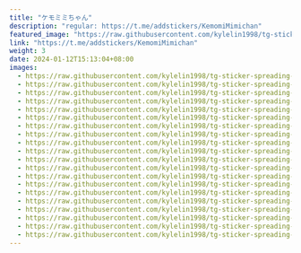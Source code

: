 ```yaml
---
title: "ケモミミちゃん"
description: "regular: https://t.me/addstickers/KemomiMimichan"
featured_image: "https://raw.githubusercontent.com/kylelin1998/tg-sticker-spreading-worldwide-images/main/img/34c8c412-b709-4d72-9785-6168bf2e3d9f.jpg"
link: "https://t.me/addstickers/KemomiMimichan"
weight: 3
date: 2024-01-12T15:13:04+08:00
images:
  - https://raw.githubusercontent.com/kylelin1998/tg-sticker-spreading-worldwide-images/main/img/34c8c412-b709-4d72-9785-6168bf2e3d9f.jpg
  - https://raw.githubusercontent.com/kylelin1998/tg-sticker-spreading-worldwide-images/main/img/3ee3e597-b033-4d6e-a27d-4e109a2c3cd6.jpg
  - https://raw.githubusercontent.com/kylelin1998/tg-sticker-spreading-worldwide-images/main/img/fbc5cb3e-c396-457e-884a-e7f886e51a29.jpg
  - https://raw.githubusercontent.com/kylelin1998/tg-sticker-spreading-worldwide-images/main/img/cf814892-13a8-421b-986b-4d021f0bbe22.jpg
  - https://raw.githubusercontent.com/kylelin1998/tg-sticker-spreading-worldwide-images/main/img/e8693808-ab5f-452e-a94c-4c801ddc9c50.jpg
  - https://raw.githubusercontent.com/kylelin1998/tg-sticker-spreading-worldwide-images/main/img/06e62652-9bd9-493a-a26e-ae2d563c75c5.jpg
  - https://raw.githubusercontent.com/kylelin1998/tg-sticker-spreading-worldwide-images/main/img/26184a47-de52-472e-ae9b-5fd68f680202.jpg
  - https://raw.githubusercontent.com/kylelin1998/tg-sticker-spreading-worldwide-images/main/img/f0a3a509-5986-4fc7-9ee3-37f7b77c9d3e.jpg
  - https://raw.githubusercontent.com/kylelin1998/tg-sticker-spreading-worldwide-images/main/img/d42a1d49-38e0-4559-8adf-86986b6c63a2.jpg
  - https://raw.githubusercontent.com/kylelin1998/tg-sticker-spreading-worldwide-images/main/img/6bf8372c-6d5b-4279-8904-714937d5f69a.jpg
  - https://raw.githubusercontent.com/kylelin1998/tg-sticker-spreading-worldwide-images/main/img/23069d6e-5597-407b-9ae6-6678989df847.jpg
  - https://raw.githubusercontent.com/kylelin1998/tg-sticker-spreading-worldwide-images/main/img/6d3da5bb-a1c9-4c80-a45d-502dd5f4ac80.jpg
  - https://raw.githubusercontent.com/kylelin1998/tg-sticker-spreading-worldwide-images/main/img/77beb7a9-1c6e-49b7-8918-d202125a437a.jpg
  - https://raw.githubusercontent.com/kylelin1998/tg-sticker-spreading-worldwide-images/main/img/dd60eddb-4a98-4ab1-9476-35d23e8033f8.jpg
  - https://raw.githubusercontent.com/kylelin1998/tg-sticker-spreading-worldwide-images/main/img/a88070cf-1ca4-4e81-b2d1-48568b3239c3.jpg
  - https://raw.githubusercontent.com/kylelin1998/tg-sticker-spreading-worldwide-images/main/img/c22d8628-7f38-4ddd-b75b-00df647d1c5b.jpg
  - https://raw.githubusercontent.com/kylelin1998/tg-sticker-spreading-worldwide-images/main/img/d931f75e-3ae0-4edd-86a6-702854d64c33.jpg
  - https://raw.githubusercontent.com/kylelin1998/tg-sticker-spreading-worldwide-images/main/img/258706bf-42e6-47b5-9aa0-f21f5e78beb8.jpg
  - https://raw.githubusercontent.com/kylelin1998/tg-sticker-spreading-worldwide-images/main/img/67d87924-a67e-4804-88fd-3a857f7eecd8.jpg
  - https://raw.githubusercontent.com/kylelin1998/tg-sticker-spreading-worldwide-images/main/img/5b7a1b35-02cb-43af-b0a6-f654527a2f9f.jpg
---
```

